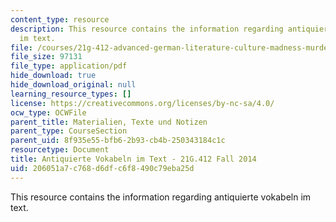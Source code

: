 ```yaml
---
content_type: resource
description: This resource contains the information regarding antiquierte vokabeln
  im text.
file: /courses/21g-412-advanced-german-literature-culture-madness-murder-mysteries-fall-2014/206051a7c768d6dfc6f8490c79eba25d_MIT21G_412F14_Wk2-3_Scu.pdf
file_size: 97131
file_type: application/pdf
hide_download: true
hide_download_original: null
learning_resource_types: []
license: https://creativecommons.org/licenses/by-nc-sa/4.0/
ocw_type: OCWFile
parent_title: Materialien, Texte und Notizen
parent_type: CourseSection
parent_uid: 8f935e55-bfb6-2b93-cb4b-250343184c1c
resourcetype: Document
title: Antiquierte Vokabeln im Text - 21G.412 Fall 2014
uid: 206051a7-c768-d6df-c6f8-490c79eba25d
---
```

This resource contains the information regarding antiquierte vokabeln im text.